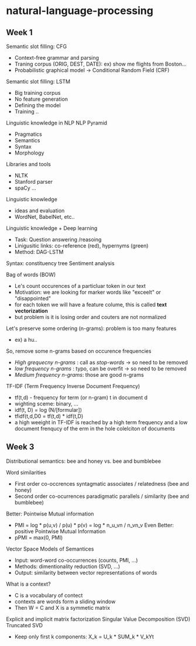 # natural-language-processing

## Week 1

Semantic slot filling: CFG
 - Context-free grammar and parsing
 - Traning corpus (ORIG, DEST, DATE): ex) show me flights from Boston...
 - Probabilistic graphical model
  -> Conditional Random Field (CRF)

Semantic slot filling: LSTM
 - Big training corpus
 - No feature generation
 - Defining the model
 - Training ..

Linguistic knowledge in NLP
NLP Pyramid
- Pragmatics
- Semantics
- Syntax
- Morphology

Libraries and tools
 - NLTK
 - Stanford parser
 - spaCy
 ...

Linguistic knowledge
 - ideas and evaluation
 - WordNet, BabelNet, etc..
 
Linguistic knowledge + Deep learning
 - Task: Question answering /reasoing
 - Linigusitic links: co-reference (red), hypernyms (green)
 - Method: DAG-LSTM
 
Syntax: constituency tree
Sentiment analysis

Bag of words (BOW)
 - Le's count occurences of a particluar token in our text
 - Motivation: we are looking for marker words like "exceelt" or "disappointed"
 - for each token we will have a feature colume, this is called **text vectorization**
 - but problem is it is losing order and couters are not normalized

Let's preserve some ordering (n-grams): problem is too many features
 - ex) a hu..
 
So, remove some n-grams based on occurence frequencies
 - *High grequecny n-grams* : call as *stop-words* -> so need to be removed
 - *low frequency n-grams* : typo, can be overfit -> so need to be removed
 - *Medium frequency n-grams*: those are good n-grams

TF-IDF (Term Frequency Inverse Document Frequency)
 - tf(t,d) - frequency for term (or n-gram) t in document d
 - wighting sceme: binary, ...
 - idf(t, D) = log (N/[formular])
 - tfidf(t,d,D0 = tf(t,d) * idf(t,D)
 - a high weeight in TF-IDF is reached by a high term frequency and a low document frenqucy of the erm in the hole colelciton of documents

## Week 3

Distributional semantics: bee and honey vs. bee and bumblebee

Word similarities
 - First order co-occrences
   syntagmatic associates / relatedness (bee and honey)
 - Second order co-ocurrences
   paradigmatic parallels / similarity (bee and bumblebee)

Better: Pointwise Mutual information
 - PMI = log * p(u,v) / p(u) * p(v) = log * n_u_vn / n_vn_v
Even Better: positive Pointwise Mutual Information
 - pPMI = max(0, PMI)

Vector Space Models of Semantices
 - Input: word-word co-occurrences (counts, PMI, ...)
 - Methods: dimentionality reduction (SVD, ...)
 - Output: similarity between vector representations of words

What is a context?
 - C is a vocabulary of contect
 - contexts are words form a sliding window
 - Then W = C and X is a symmetic matrix

Explicit and implicit matrix factorization
Singular Value Decomposition (SVD)
Truncated SVD
 - Keep only first k components: X_k = U_k * SUM_k * V_kYt

